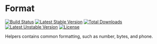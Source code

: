 # Format

[![Build Status](https://travis-ci.org/matriphe/format.svg?branch=master)](https://travis-ci.org/matriphe/format)
[![Latest Stable Version](https://poser.pugx.org/matriphe/format/v/stable.svg)](https://packagist.org/packages/matriphe/format)
[![Total Downloads](https://poser.pugx.org/matriphe/format/downloads.svg)](https://packagist.org/packages/matriphe/format) 
[![Latest Unstable Version](https://poser.pugx.org/matriphe/format/v/unstable.svg)](https://packagist.org/packages/matriphe/format) 
[![License](https://poser.pugx.org/matriphe/format/license.svg)](https://packagist.org/packages/matriphe/format)

Helpers contains common formatting, such as number, bytes, and phone.
